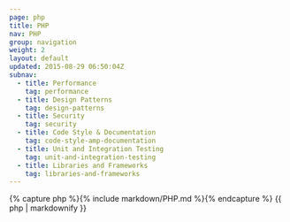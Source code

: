 ```yaml
---
page: php
title: PHP
nav: PHP
group: navigation
weight: 2
layout: default
updated: 2015-08-29 06:50:04Z
subnav:
  - title: Performance
    tag: performance
  - title: Design Patterns
    tag: design-patterns
  - title: Security
    tag: security
  - title: Code Style & Documentation
    tag: code-style-amp-documentation
  - title: Unit and Integration Testing
    tag: unit-and-integration-testing
  - title: Libraries and Frameworks
    tag: libraries-and-frameworks
---
```


<div class="docs-section">
		{% capture php %}{% include markdown/PHP.md %}{% endcapture %}
		{{ php | markdownify }}
</div>